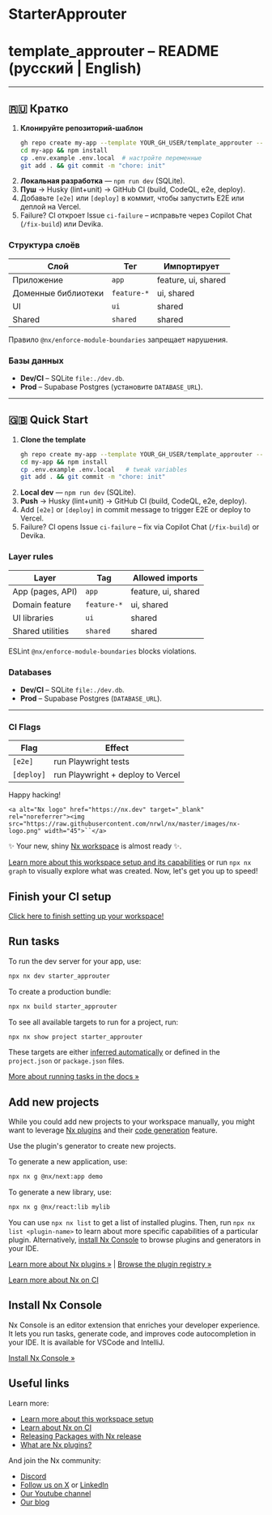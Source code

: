 # StarterApprouter

# template_approuter – README (русский | English)

---

## 🇷🇺 Кратко

1. **Клонируйте репозиторий-шаблон**
   ```bash
   gh repo create my-app --template YOUR_GH_USER/template_approuter --clone
   cd my-app && npm install
   cp .env.example .env.local  # настройте переменные
   git add . && git commit -m "chore: init"
   ```
2. **Локальная разработка** — `npm run dev` (SQLite).
3. **Пуш** → Husky (lint+unit) → GitHub CI (build, CodeQL, e2e, deploy).
4. Добавьте `[e2e]` или `[deploy]` в коммит, чтобы запустить E2E или деплой на Vercel.
5. Failure? CI откроет Issue `ci-failure` – исправьте через Copilot Chat (`/fix-build`) или Devika.

### Структура слоёв

| Слой                              | Тег        | Импортирует |
| ------------------------------------- | ------------- | ---------------------- |
| Приложение                  | `app`       | feature, ui, shared    |
| Доменные библиотеки | `feature-*` | ui, shared             |
| UI                                    | `ui`        | shared                 |
| Shared                                | `shared`    | shared                 |

Правило `@nx/enforce-module-boundaries` запрещает нарушения.

### Базы данных

* **Dev/CI** – SQLite `file:./dev.db`.
* **Prod** – Supabase Postgres (установите `DATABASE_URL`).

---

## 🇬🇧 Quick Start

1. **Clone the template**
   ```bash
   gh repo create my-app --template YOUR_GH_USER/template_approuter --clone
   cd my-app && npm install
   cp .env.example .env.local   # tweak variables
   git add . && git commit -m "chore: init"
   ```
2. **Local dev** — `npm run dev` (SQLite).
3. **Push** → Husky (lint+unit) → GitHub CI (build, CodeQL, e2e, deploy).
4. Add `[e2e]` or `[deploy]` in commit message to trigger E2E or deploy to Vercel.
5. Failure? CI opens Issue `ci-failure` – fix via Copilot Chat (`/fix-build`) or Devika.

### Layer rules

| Layer            | Tag           | Allowed imports     |
| ---------------- | ------------- | ------------------- |
| App (pages, API) | `app`       | feature, ui, shared |
| Domain feature   | `feature-*` | ui, shared          |
| UI libraries     | `ui`        | shared              |
| Shared utilities | `shared`    | shared              |

ESLint `@nx/enforce-module-boundaries` blocks violations.

### Databases

* **Dev/CI** – SQLite `file:./dev.db`.
* **Prod** – Supabase Postgres (`DATABASE_URL`).

---

### CI Flags

| Flag         | Effect                            |
| ------------ | --------------------------------- |
| `[e2e]`    | run Playwright tests              |
| `[deploy]` | run Playwright + deploy to Vercel |

Happy hacking! 

`<a alt="Nx logo" href="https://nx.dev" target="_blank" rel="noreferrer"><img src="https://raw.githubusercontent.com/nrwl/nx/master/images/nx-logo.png" width="45">``</a>`

✨ Your new, shiny [Nx workspace](https://nx.dev) is almost ready ✨.

[Learn more about this workspace setup and its capabilities](https://nx.dev/nx-api/next?utm_source=nx_project&utm_medium=readme&utm_campaign=nx_projects) or run `npx nx graph` to visually explore what was created. Now, let's get you up to speed!

## Finish your CI setup

[Click here to finish setting up your workspace!](https://cloud.nx.app/connect/bdYBy0Yqm9)

## Run tasks

To run the dev server for your app, use:

```sh
npx nx dev starter_approuter
```

To create a production bundle:

```sh
npx nx build starter_approuter
```

To see all available targets to run for a project, run:

```sh
npx nx show project starter_approuter
```

These targets are either [inferred automatically](https://nx.dev/concepts/inferred-tasks?utm_source=nx_project&utm_medium=readme&utm_campaign=nx_projects) or defined in the `project.json` or `package.json` files.

[More about running tasks in the docs &raquo;](https://nx.dev/features/run-tasks?utm_source=nx_project&utm_medium=readme&utm_campaign=nx_projects)

## Add new projects

While you could add new projects to your workspace manually, you might want to leverage [Nx plugins](https://nx.dev/concepts/nx-plugins?utm_source=nx_project&utm_medium=readme&utm_campaign=nx_projects) and their [code generation](https://nx.dev/features/generate-code?utm_source=nx_project&utm_medium=readme&utm_campaign=nx_projects) feature.

Use the plugin's generator to create new projects.

To generate a new application, use:

```sh
npx nx g @nx/next:app demo
```

To generate a new library, use:

```sh
npx nx g @nx/react:lib mylib
```

You can use `npx nx list` to get a list of installed plugins. Then, run `npx nx list <plugin-name>` to learn about more specific capabilities of a particular plugin. Alternatively, [install Nx Console](https://nx.dev/getting-started/editor-setup?utm_source=nx_project&utm_medium=readme&utm_campaign=nx_projects) to browse plugins and generators in your IDE.

[Learn more about Nx plugins &raquo;](https://nx.dev/concepts/nx-plugins?utm_source=nx_project&utm_medium=readme&utm_campaign=nx_projects) | [Browse the plugin registry &raquo;](https://nx.dev/plugin-registry?utm_source=nx_project&utm_medium=readme&utm_campaign=nx_projects)

[Learn more about Nx on CI](https://nx.dev/ci/intro/ci-with-nx#ready-get-started-with-your-provider?utm_source=nx_project&utm_medium=readme&utm_campaign=nx_projects)

## Install Nx Console

Nx Console is an editor extension that enriches your developer experience. It lets you run tasks, generate code, and improves code autocompletion in your IDE. It is available for VSCode and IntelliJ.

[Install Nx Console &raquo;](https://nx.dev/getting-started/editor-setup?utm_source=nx_project&utm_medium=readme&utm_campaign=nx_projects)

## Useful links

Learn more:

- [Learn more about this workspace setup](https://nx.dev/nx-api/next?utm_source=nx_project&utm_medium=readme&utm_campaign=nx_projects)
- [Learn about Nx on CI](https://nx.dev/ci/intro/ci-with-nx?utm_source=nx_project&utm_medium=readme&utm_campaign=nx_projects)
- [Releasing Packages with Nx release](https://nx.dev/features/manage-releases?utm_source=nx_project&utm_medium=readme&utm_campaign=nx_projects)
- [What are Nx plugins?](https://nx.dev/concepts/nx-plugins?utm_source=nx_project&utm_medium=readme&utm_campaign=nx_projects)

And join the Nx community:

- [Discord](https://go.nx.dev/community)
- [Follow us on X](https://twitter.com/nxdevtools) or [LinkedIn](https://www.linkedin.com/company/nrwl)
- [Our Youtube channel](https://www.youtube.com/@nxdevtools)
- [Our blog](https://nx.dev/blog?utm_source=nx_project&utm_medium=readme&utm_campaign=nx_projects)
